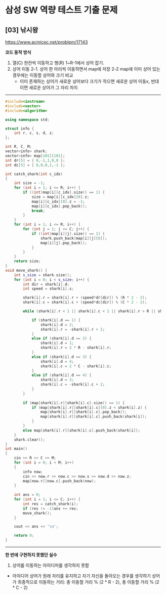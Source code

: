 # 삼성 SW 역량 테스트 기출 문제

## [03] 낚시왕

https://www.acmicpc.net/problem/17143

**코드 동작 방식**

1. 열(C) 한칸씩 이동하고 행(R) 1~R-1에서 상어 잡기.
2. 상어 이동
   2-1. 상어 한 마리씩 이동하면서 map에 저장
   2-2  map에 이미 상어 있는 경우에는 이동할 상어와 크기 비교
   - 이미 존재하는 상어가 새로운 상어보다 크기가 작으면 새로운 상어 이동x, 반대이면 새로운 상어가 그 자리 차지

---

```cpp
#include<iostream>
#include<vector>
#include<algorithm>

using namespace std;

struct info {
	int r, c, s, d, z;
};

int R, C, M;
vector<info> shark;
vector<info> map[101][101];
int dr[5] = { 0,-1,1,0,0 };
int dc[5] = { 0,0,0,1,-1 };

int catch_shark(int c_idx)
{
	int size = -1;
	for (int i = 1; i <= R; i++) {
		if ((int)map[i][c_idx].size() == 1) {
			size = map[i][c_idx][0].z;
			map[i][c_idx][0].z = -1;
			map[i][c_idx].pop_back();
			break;
		}
	}
	for (int i = 1; i <= R; i++) {
		for (int j = 1; j <= C; j++) {
			if ((int)map[i][j].size() == 1) {
				shark.push_back(map[i][j][0]);
				map[i][j].pop_back();
			}
		}
	}
	return size;
}
void move_shark() {
	int s_size = shark.size();	
	for (int i = 0; i < s_size; i++) {
		int dir = shark[i].d;
		int speed = shark[i].s;

		shark[i].r = shark[i].r + (speed*dr[dir]) % (R * 2 - 2);
		shark[i].c = shark[i].c + (speed*dc[dir]) % (C * 2 - 2);

		while (shark[i].r < 1 || shark[i].c < 1 || shark[i].r > R || shark[i].c > C){

			if (shark[i].d == 1) {
				shark[i].d = 2;
				shark[i].r = -shark[i].r + 2;
			}
			else if (shark[i].d == 2) {
				shark[i].d = 1;
				shark[i].r = 2 * R - shark[i].r;
			}
			else if (shark[i].d == 3) {
				shark[i].d = 4;
				shark[i].c = 2 * C - shark[i].c;
			}
			else if (shark[i].d == 4) {
				shark[i].d = 3;
				shark[i].c = -shark[i].c + 2;
			}
		}
		
		if (map[shark[i].r][shark[i].c].size() == 1) {
			if (map[shark[i].r][shark[i].c][0].z < shark[i].z) {
				map[shark[i].r][shark[i].c].pop_back();
				map[shark[i].r][shark[i].c].push_back(shark[i]);
			}
		}
		else map[shark[i].r][shark[i].c].push_back(shark[i]);
	}
	shark.clear();
}
int main()
{
	cin >> R >> C >> M;
	for (int i = 0; i < M; i++)
	{
		info now;
		cin >> now.r >> now.c >> now.s >> now.d >> now.z;
		map[now.r][now.c].push_back(now);
	}
	
	int ans = 0;
	for (int i = 1; i <= C; i++) {
		int res = catch_shark(i);
		if (res != -1)ans += res;
		move_shark();
	}

	cout << ans << '\n';

	return 0;
}
```

---

**한 번에 구현하지 못했던 실수**

1. 상어를 이동하는 아이디어를 생각하지 못함
 - 아이디어 
   상어가 원래 자리를 유지하고 자기 자신을 돌아오는 경우를 생각하기
   상어가 최종적으로 이동하는 거리: 총 이동할 거리 % (2 * R - 2), 총 이동할 거리 % (2 * C - 2)
   
   
